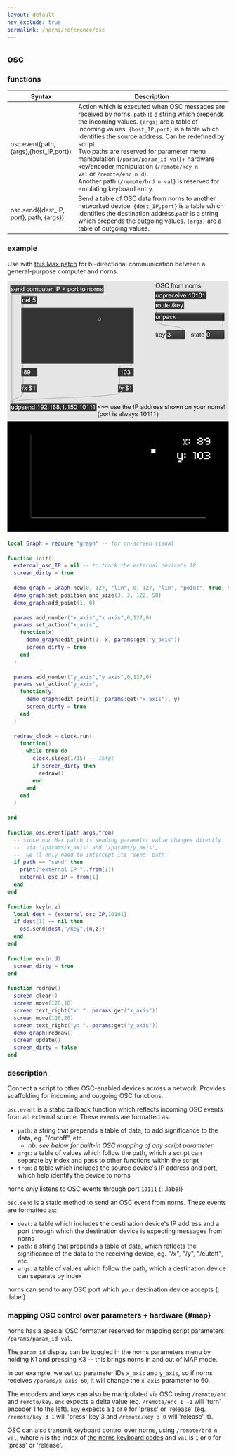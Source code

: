 ```yaml
---
layout: default
nav_exclude: true
permalink: /norns/reference/osc
---
```


## osc

### functions

| Syntax                                  | Description                                                                                                                                                                                                                                                                                                                                                                                                                                                                                                       |
| --------------------------------------- | ----------------------------------------------------------------------------------------------------------------------------------------------------------------------------------------------------------------------------------------------------------------------------------------------------------------------------------------------------------------------------------------------------------------------------------------------------------------------------------------------------------------- |
| osc.event(path,{args},{host_IP,port})   | Action which is executed when OSC messages are received by norns. `path` is a string which prepends the incoming values. `{args}` are a table of incoming values. `{host_IP,port}` is a table which identifies the source address. Can be redefined by script.<br/>Two paths are reserved for parameter menu manipulation (`/param/param_id val`)+ hardware key/encoder manipulation (`/remote/key n val` or `/remote/enc n d`).<br/>Another path (`/remote/brd n val`) is reserved for emulating keyboard entry. |
| osc.send({dest_IP, port}, path, {args}) | Send a table of OSC data from norns to another networked device. `{dest_IP,port}` is a table which identifies the destination address.`path` is a string which prepends the outgoing values. `{args}` are a table of outgoing values.                                                                                                                                                                                                                                                                             |

### example

Use with [this Max patch](https://gist.github.com/dndrks/2dd205a11c2ae1237fadcc40bc13a89b) for bi-directional communication between a general-purpose computer and norns.

![](./../image/reference-images/osc-max-example.png)
![](./../image/reference-images/osc-graph-example.png)

```lua
local Graph = require "graph" -- for on-screen visual

function init()
  external_osc_IP = nil -- to track the external device's IP
  screen_dirty = true

  demo_graph = Graph.new(0, 127, "lin", 0, 127, "lin", "point", true, true)
  demo_graph:set_position_and_size(3, 3, 122, 58)
  demo_graph:add_point(1, 0)

  params:add_number("x_axis","x axis",0,127,0)
  params:set_action("x_axis",
    function(x)
      demo_graph:edit_point(1, x, params:get("y_axis"))
      screen_dirty = true
    end
  )

  params:add_number("y_axis","y axis",0,127,0)
  params:set_action("y_axis",
    function(y)
      demo_graph:edit_point(1, params:get("x_axis"), y)
      screen_dirty = true
    end
  )

  redraw_clock = clock.run(
    function()
      while true do
        clock.sleep(1/15) -- 15fps
        if screen_dirty then
          redraw()
        end
      end
    end
  )

end

function osc.event(path,args,from)
  -- since our Max patch is sending parameter value changes directly
  --  via '/params/x_axis' and '/params/y_axis',
  --  we'll only need to intercept its 'send' path:
  if path == "send" then
    print("external IP "..from[1])
    external_osc_IP = from[1]
  end
end

function key(n,z)
  local dest = {external_osc_IP,10101}
  if dest[1] ~= nil then
    osc.send(dest,"/key",{n,z})
  end
end

function enc(n,d)
  screen_dirty = true
end

function redraw()
  screen.clear()
  screen.move(128,10)
  screen.text_right("x: "..params:get("x_axis"))
  screen.move(128,20)
  screen.text_right("y: "..params:get("y_axis"))
  demo_graph:redraw()
  screen.update()
  screen_dirty = false
end
```

### description

Connect a script to other OSC-enabled devices across a network. Provides scaffolding for incoming and outgoing OSC functions.

`osc.event` is a static callback function which reflects incoming OSC events from an external source. These events are formatted as:

- `path`: a string that prepends a table of data, to add significance to the data, eg. "/cutoff", etc.
  - *nb. see below for built-in OSC mapping of any script parameter*
- `args`: a table of values which follow the path, which a script can separate by index and pass to other functions within the script
- `from`: a table which includes the source device's IP address and port, which help identify the device to norns

norns *only* listens to OSC events through port `10111`
{: .label}

`osc.send` is a static method to send an OSC event from norns. These events are formatted as:

- `dest`: a table which includes the destination device's IP address and a port through which the destination device is expecting messages from norns
- `path`: a string that prepends a table of data, which reflects the significance of the data to the receiving device, eg. "/x", "/y", "/cutoff", etc.
- `args`: a table of values which follow the path, which a destination device can separate by index

norns can send to any OSC port which your destination device accepts
{: .label}

### mapping OSC control over parameters + hardware {#map}

norns has a special OSC formatter reserved for mapping script parameters: `/params/param_id val`.

The `param_id` display can be toggled in the norns parameters menu by holding K1 and pressing K3 -- this brings norns in and out of MAP mode.

In our example, we set up parameter IDs `x_axis` and `y_axis`, so if norns receives `/params/x_axis 60`, it will change the `x_axis` parameter to 60.

The encoders and keys can also be manipulated via OSC using `/remote/enc` and `remote/key`. `enc` expects a delta value (eg. `/remote/enc 1 -1` will 'turn' encoder 1 to the left). `key` expects a `1` or `0` for 'press' or 'release' (eg. `/remote/key 3 1` will 'press' key 3 and `/remote/key 3 0` will 'release' it).

OSC can also transmit keyboard control over norns, using `/remote/brd n val`, where `n` is the index of [the norns keyboard codes](https://github.com/monome/norns/blob/main/lua/core/keyboard.lua#L154-L280) and `val` is `1` or `0` for 'press' or 'release'.
